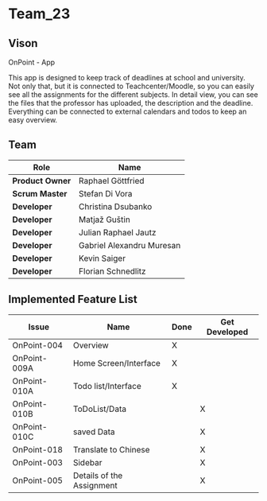 # Team_23

## Vison
OnPoint - App

This app is designed to keep track of deadlines at school and university. Not only that, but it is connected to Teachcenter/Moodle, so you can easily see all the assignments for the different subjects. In detail view, you can see the files that the professor has uploaded, the description and the deadline. Everything can be connected to external calendars and todos to keep an easy overview.

## Team
| Role | Name |
| ---- | ---- |
| **Product Owner** | Raphael Göttfried |
| **Scrum Master** | Stefan Di Vora |
| **Developer** | Christina Dsubanko |
| **Developer** | Matjaž Guštin |
| **Developer** | Julian Raphael Jautz |
| **Developer** | Gabriel Alexandru Muresan |
| **Developer** | Kevin Saiger |
| **Developer** | Florian Schnedlitz |

## Implemented Feature List

| Issue | Name | Done | Get Developed |
| ----- | ---- | ---- | ------------- |
| OnPoint-004 | Overview | X | |
| OnPoint-009A | Home Screen/Interface | X | | 
| OnPoint-010A | Todo list/Interface | X |  | 
| OnPoint-010B | ToDoList/Data |  | X | 
| OnPoint-010C | saved Data |  | X | 
| OnPoint-018 | Translate to Chinese |  | X | 
| OnPoint-003 | Sidebar |  | X | 
| OnPoint-005 | Details of the Assignment |  | X | 

